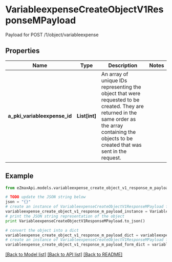# VariableexpenseCreateObjectV1ResponseMPayload

Payload for POST /1/object/variableexpense

## Properties
Name | Type | Description | Notes
------------ | ------------- | ------------- | -------------
**a_pki_variableexpense_id** | **List[int]** | An array of unique IDs representing the object that were requested to be created.  They are returned in the same order as the array containing the objects to be created that was sent in the request. | 

## Example

```python
from eZmaxApi.models.variableexpense_create_object_v1_response_m_payload import VariableexpenseCreateObjectV1ResponseMPayload

# TODO update the JSON string below
json = "{}"
# create an instance of VariableexpenseCreateObjectV1ResponseMPayload from a JSON string
variableexpense_create_object_v1_response_m_payload_instance = VariableexpenseCreateObjectV1ResponseMPayload.from_json(json)
# print the JSON string representation of the object
print VariableexpenseCreateObjectV1ResponseMPayload.to_json()

# convert the object into a dict
variableexpense_create_object_v1_response_m_payload_dict = variableexpense_create_object_v1_response_m_payload_instance.to_dict()
# create an instance of VariableexpenseCreateObjectV1ResponseMPayload from a dict
variableexpense_create_object_v1_response_m_payload_form_dict = variableexpense_create_object_v1_response_m_payload.from_dict(variableexpense_create_object_v1_response_m_payload_dict)
```
[[Back to Model list]](../README.md#documentation-for-models) [[Back to API list]](../README.md#documentation-for-api-endpoints) [[Back to README]](../README.md)



